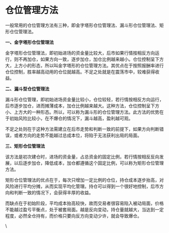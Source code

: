 # 仓位管理方法

一般常用的仓位管理方法有三种，即金字塔形仓位管理法、漏斗形仓位管理法、矩形仓位管理法。

**一、金字塔形仓位管理法**

金字塔形仓位管理法，即初始进场的资金量比较大，后市如果行情按相反方向运行，则不再加仓，如果方向一致，逐步加仓，加仓比例越来越小。仓位控制呈下方大，上方小的形态，所以叫金字塔形的仓位管理方法。其优点在于按照报酬率进行仓位控制，胜率越高动用的仓位就越高。不足之处就是在震荡市中，较难获得收益。

**二、漏斗型仓位管理法**

漏斗形仓位管理，即初始进场资金量比较小，仓位较轻，若行情按相反方向运行，后市逐步加仓，进而摊薄成本，加仓比例越来越大。这种方法，仓位控制呈下方小、上方大的一种形态。所以，可以称为漏斗形的仓位管理方法。此方法的优势在于初始风险比较小，在不爆仓的情况下，漏斗越高，盈利越可观。

不足之处则在于这种方法需建立在后市走势和判断一致的前提下，如果方向判断错误，或者方向的走势不能越过总成本位，将陷于无法获利出局的局面。

**三、矩形仓位管理法**

该方法是初次建仓时，进场的资金量，占总资金的固定比例，若行情按相反反向发展，以后逐步加仓，降低成本，加仓都遵循这个固定比例，可以称为矩形仓位管理方法。

矩形仓位管理法的优点在于，每次只增加一定比例的仓位，持仓成本逐步抬高，对风险进行平均分摊，从而实现平均化管理。持仓可以得到一个很好地控制，后市方向和判断一致的情况下，会获得丰厚的收益。

而缺点在于初始阶段，平均成本抬高较快，故而交易者很容易陷入被动局面，价格不能越过盈亏平衡点，处于被套局面。越是反向变动，持仓量就越大，当达到一定程度，必然全仓持有，而价格只要向反方向变动少许，就会导致爆仓。

\
